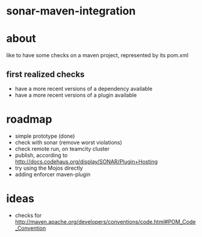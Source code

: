 sonar-maven-integration
=======================

# about #

like to have some checks on a maven project, represented by its pom.xml

## first realized checks ##
* have a more recent versions of a dependency available
* have a more recent versions of a plugin available

# roadmap #

* simple prototype (done)
* check with sonar (remove worst violations)
* check remote run, on teamcity cluster
* publish, according to http://docs.codehaus.org/display/SONAR/Plugin+Hosting
* try using the Mojos directly
* adding enforcer maven-plugin


# ideas #
* checks for http://maven.apache.org/developers/conventions/code.html#POM_Code_Convention
